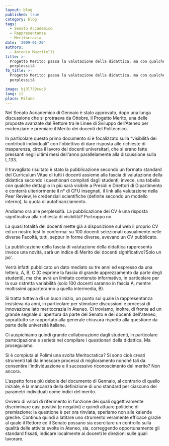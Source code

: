 ```yaml
---
layout: blog
published: true
category: blog
tags:
  - Senato Accademico
  - Rappresentanza
  - Meritocrazia
date: '2009-01-20'
authors:
  - Antonio Mazzitelli
title: >-
  Progetto Merito: passa la valutazione della didattica, ma con qualche dubbio e
  perplessità
fb_title: >-
  Progetto Merito: passa la valutazione della didattica, ma con qualche dubbio e
  perplessità

image: bj3l739cwc8
lang: it
place: Milano
---
```


Nel Senato Accademico di Gennaio è stato approvato, dopo una lunga discussione che si protraeva da Ottobre, il Progetto Merito, una delle proposte avanzate dal Rettore tra le Linee di Sviluppo dell'Ateneo per evidenziare e premiare il Merito dei docenti del Politecnico.

In particolare questo primo documento si è focalizzato sulla “visibilità dei contributi individuali” con l'obiettivo di dare risposta alle richieste di trasparenza, circa il lavoro dei docenti universitari, che si erano fatte pressanti negli ultimi mesi dell'anno parallelamente alla discussione sulla L.133.

Il travagliato risultato è stato la pubblicazione secondo un formato standard del Curriculum Vitae di tutti i docenti assieme alla fascia di valutazione della didattica secondo i questionari compilati dagli studenti; invece, una tabella con qualche dettaglio in più sarà visibile a Presidi e Direttori di Dipartimento e conterrà ulteriormente il n° di CFU insegnati, il link alla valutazione nella Peer Review, le credenziali scientifiche (definite secondo un modello interno), la quota di autofinanziamento.

Andiamo ora alle perplessità. La pubblicazione dei CV è una risposta significativa alla richiesta di visibilità? Purtroppo no.

La quasi totalità dei docenti mette già a disposizione sul web il proprio CV ed un nostro test lo conferma: su 100 docenti selezionati casualmente nelle diverse Facoltà, tutti, seppur in forme diverse, avevano un CV pubblicato.

La pubblicazione della fascia di valutazione della didattica rappresenta invece una novità, sarà un indice di Merito dei docenti significativo?Solo un po'.

Verrà infatti pubblicato un dato mediato su tre anni ed espresso da una lettera, A, B, C (C esprime la fascia di grande apprezzamento da parte degli studenti), ma che avrà un limitato contenuto informativo, in particolare per la sua ristretta variabilità (solo 100 docenti saranno in fascia A, mentre moltissimi apparteranno a quella intermedia, B).

Si tratta tuttavia di un buon inizio, un punto sul quale la rappresentanza insisteva da anni, in particolare per stimolare discussioni e processi di innovazione lato meritocrazia in Ateneo. Ci troviamo, inoltre, di fronte ad un grande segnale di apertura da parte del Senato e dei docenti dell'ateneo, soprattutto se rapportato alla generale chiusura rispetto alla questione da parte delle università italiane.

Ci auspichiamo quindi grande collaborazione dagli studenti, in particolare partecipazione e serietà nel compilare i questionari della didattica. Ma proseguiamo.

Si è compiuta al Polimi una svolta Meritocratica? Si sono cioè creati strumenti tali da innescare processi di miglioramento nonché tali da consentire l'individuazione e il successivo riconoscimento del merito? Non ancora.

L'aspetto forse più debole del documento di Gennaio, al contrario di quello iniziale, è la mancanza della definizione di uno standard per ciascuno dei parametri individuati come indici del merito.

Ovvero di valori di riferimento in funzione dei quali oggettivamente discriminare casi positivi (e negativi) e quindi attuare politiche di premiazione: la questione è per ora rinviata, speriamo non alle kalende greche. Continua quindi a latitare uno strumento veramente efficace grazie al quale il Rettore ed il Senato possano sia esercitare un controllo sulla qualità delle attività svolte in Ateneo, sia, correggendo opportunamente gli standard fissati, indicare localmente ai docenti le direzioni sulle quali lavorare.
